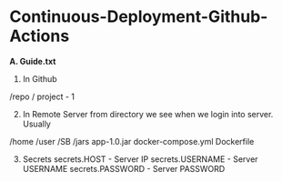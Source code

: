 # Continuous-Deployment-Github-Actions








**A. Guide.txt**


1. In Github

/repo 
    / project - 1

2. In Remote Server from directory we see when we login into server. 
Usually 

/home
    /user
        /SB
            /jars
                app-1.0.jar
            docker-compose.yml
            Dockerfile

3. Secrets
    secrets.HOST - Server IP
    secrets.USERNAME - Server USERNAME
    secrets.PASSWORD - Server PASSWORD
